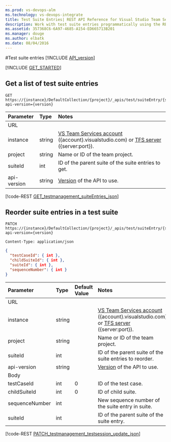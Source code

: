 ```yaml
---
ms.prod: vs-devops-alm
ms.technology: vs-devops-integrate
title: Test Suite Entries| REST API Reference for Visual Studio Team Services and Team Foundation Server
description: Work with test suite entries programmatically using the REST APIs for Visual Studio Team Services and Team Foundation Server.
ms.assetid: 357368C6-6A97-4685-A154-ED665713B201
ms.manager: douge
ms.author: elbatk
ms.date: 08/04/2016
---
```


#Test suite entries
[!INCLUDE [API_version](../_data/version3-preview1.md)]

[!INCLUDE [GET_STARTED](../_data/get-started.md)]

## Get a list of test suite entries

```no-highlight
GET https://{instance}/DefaultCollection/{project}/_apis/test/suiteEntry/{suiteId}?api-version={version}
```

| Parameter   | Type   | Notes
|:------------|:-------|:-----------
| URL
| instance    | string | [VS Team Services account](/integrate/get-started/rest/basics.md#vs-team-services) ({account}.visualstudio.com) or [TFS server](/integrate/get-started/rest/basics.md#tfs) ({server:port}). 
| project     | string | Name or ID of the team project.
| suiteId     | int    | ID of the parent suite of the suite entries to get.
| api-version | string | [Version](../../get-started/rest/basics.md#versions) of the API to use.


[!code-REST [GET_testmanagement_suiteEntries_json](./_data/suiteEntries/GET__test_suiteentry__suiteId_.json)]


## Reorder suite entries in a test suite

```no-highlight
PATCH https://{instance}/DefaultCollection/{project}/_apis/test/suiteEntry/{suiteId}?api-version={version}
```
```http
Content-Type: application/json
```
```json
{
  "testCaseId": { int },
  "childSuiteId": { int },
  "suiteId": { int },
  "sequenceNumber": { int }
}
```

| Parameter       | Type   |Default Value | Notes
|:----------------|:-------|:------------ |:------------------------------
| URL
| instance        | string |               |[VS Team Services account](/integrate/get-started/rest/basics.md#vs-team-services) ({account}.visualstudio.com) or [TFS server](/integrate/get-started/rest/basics.md#tfs) ({server:port}). 
| project         | string |               |Name or ID of the team project.
| suiteId         | int    |               |ID of the parent suite of the suite entries to reorder.
| api-version     | string |               |[Version](../../get-started/rest/basics.md#versions) of the API to use.
| Body
| testCaseId      | int    | 0             |ID of the test case.
| childSuiteId    | int    | 0             |ID of child suite.
| sequenceNumber  | int    |               |New sequence number of the suite entry in suite.
| suiteId         | int    |               |ID of the parent suite of the suite entry.

[!code-REST [PATCH_testmanagement_testsession_update_json](./_data/suiteEntries/PATCH__test_suiteentry__suiteId_.json)]